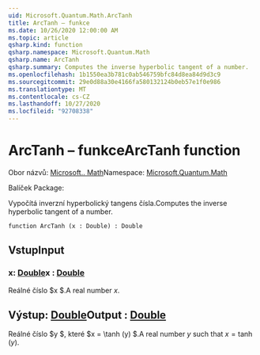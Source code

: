 ```yaml
---
uid: Microsoft.Quantum.Math.ArcTanh
title: ArcTanh – funkce
ms.date: 10/26/2020 12:00:00 AM
ms.topic: article
qsharp.kind: function
qsharp.namespace: Microsoft.Quantum.Math
qsharp.name: ArcTanh
qsharp.summary: Computes the inverse hyperbolic tangent of a number.
ms.openlocfilehash: 1b1550ea3b781c0ab546759bfc84d8ea84d9d3c9
ms.sourcegitcommit: 29e0d88a30e4166fa580132124b0eb57e1f0e986
ms.translationtype: MT
ms.contentlocale: cs-CZ
ms.lasthandoff: 10/27/2020
ms.locfileid: "92708338"
---
```

# <a name="arctanh-function"></a><span data-ttu-id="9bc96-102">ArcTanh – funkce</span><span class="sxs-lookup"><span data-stu-id="9bc96-102">ArcTanh function</span></span>

<span data-ttu-id="9bc96-103">Obor názvů: [Microsoft.. Math](xref:Microsoft.Quantum.Math)</span><span class="sxs-lookup"><span data-stu-id="9bc96-103">Namespace: [Microsoft.Quantum.Math](xref:Microsoft.Quantum.Math)</span></span>

<span data-ttu-id="9bc96-104">Balíček [](https://nuget.org/packages/)</span><span class="sxs-lookup"><span data-stu-id="9bc96-104">Package: [](https://nuget.org/packages/)</span></span>


<span data-ttu-id="9bc96-105">Vypočítá inverzní hyperbolický tangens čísla.</span><span class="sxs-lookup"><span data-stu-id="9bc96-105">Computes the inverse hyperbolic tangent of a number.</span></span>

```qsharp
function ArcTanh (x : Double) : Double
```


## <a name="input"></a><span data-ttu-id="9bc96-106">Vstup</span><span class="sxs-lookup"><span data-stu-id="9bc96-106">Input</span></span>

### <a name="x--double"></a><span data-ttu-id="9bc96-107">x: [Double](xref:microsoft.quantum.lang-ref.double)</span><span class="sxs-lookup"><span data-stu-id="9bc96-107">x : [Double](xref:microsoft.quantum.lang-ref.double)</span></span>

<span data-ttu-id="9bc96-108">Reálné číslo $x $.</span><span class="sxs-lookup"><span data-stu-id="9bc96-108">A real number $x$.</span></span>



## <a name="output--double"></a><span data-ttu-id="9bc96-109">Výstup: [Double](xref:microsoft.quantum.lang-ref.double)</span><span class="sxs-lookup"><span data-stu-id="9bc96-109">Output : [Double](xref:microsoft.quantum.lang-ref.double)</span></span>

<span data-ttu-id="9bc96-110">Reálné číslo $y $, které $x = \tanh (y) $.</span><span class="sxs-lookup"><span data-stu-id="9bc96-110">A real number $y$ such that $x = \tanh(y)$.</span></span>